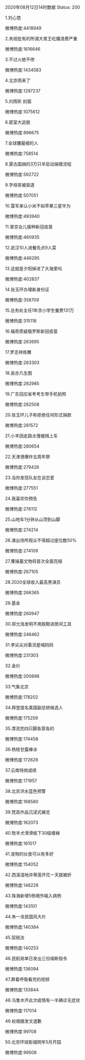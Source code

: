 2020年08月12日14时数据
Status: 200

1.刘心悠

微博热度:4418949

2.央视批有的所谓大胃王吃播浪费严重

微博热度:1616646

3.不过火绝不停

微博热度:1434583

4.北京雨来了

微博热度:1297237

5.刘雨昕 封面

微博热度:1075612

6.密室大逃脱

微博热度:896675

7.全球腰最细的人

微博热度:758514

8.蒙古国捐的3万只羊启动捐赠流程

微博热度:592722

9.字母哥被驱逐

微博热度:507051

10.雷军承认小米不如苹果三星华为

微博热度:493940

11.普京女儿接种新冠疫苗

微博热度:460935

12.武汉10人进餐先点9人菜

微博热度:446295

13.这就是夕阳掉进了大海里吗

微博热度:402837

14.张玉环办理新身份证

微博热度:358709

15.总务处主任1年贪小学生餐费131万

微博热度:315118

16.福奇质疑俄罗斯新冠疫苗

微博热度:283695

17.罗志祥练舞

微博热度:283303

18.吴亦凡生图

微博热度:282985

19.广东回应省考考生带手机拍照

微博热度:282508

20.张玉环儿子称拒绝任何形式捐款

微博热度:281572

21.小羊因走路太慢被捎上车

微博热度:280654

22.天津港爆炸五周年祭

微博热度:279426

23.当你发现队友在谈恋爱

微博热度:277551

24.我喜欢你预告

微博热度:276112

25.山地车1分钟从山顶到山脚

微博热度:274214

26.演出场所观众不得超过座位数50%

微博热度:274109

27.曹操墓文物将首次全面亮相

微博热度:267105

28.2020全球收入最高男演员

微博热度:266365

29.基金

微博热度:260947

30.郑允浩发明不用脱鞋进房间工具

微博热度:246462

31.李尖尖对着流星喊妈妈

微博热度:231303

32.金价

微博热度:200898

33.气象北京

微博热度:178202

34.拜登提名美国副总统候选人

微博热度:175259

35.漂流完四只脚各穿各的

微博热度:174458

36.杨枝甘露棒冰

微博热度:172626

37.云南特岗成绩

微博热度:171957

38.北京洪水蓝色预警

微博热度:168560

39.梵高作品沉浸式展览

微博热度:162073

40.牧羊犬滑滑板下30级楼梯

微博热度:161017

41.宠物的伙食可以有多好

微博热度:154052

42.西溪湿地并蒂莲开花一天就被折

微博热度:148228

43.珠海新增5例境外输入病例

微博热度:143101

44.朱一龙民国风大片

微博热度:140384

45.契税法

微博热度:140253

46.民航局单日发出三份熔断指令

微博热度:136094

47.屏着呼吸看完的视频

微博热度:133844

48.乌鲁木齐此次疫情有一半确诊无症状

微博热度:117014

49.权珉娥发文道歉

微博热度:99708

50.北京环球影城明年5月开园

微博热度:99508


